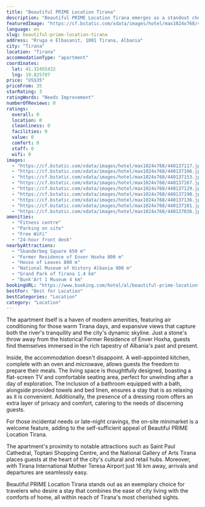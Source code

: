 ```yaml
---
title: "Beautiful PRIME Location Tirana"
description: "Beautiful PRIME Location Tirana emerges as a standout choice for travelers seeking the perfect blend of convenience and comfort in Albania's vibrant capital."
featuredImage: "https://cf.bstatic.com/xdata/images/hotel/max1024x768/440137117.jpg?k=f280a70063fede3dd795a35c5f984d995307476d5b363d828b3ec664ddc21380&o=&hp=1"
language: en
slug: beautiful-prime-location-tirana
address: "Rruga e Elbasanit, 1001 Tirana, Albania"
city: "Tirana"
location: "Tirana"
accommodationType: "apartment"
coordinates:
  lat: 41.32455432
  lng: 19.825797
price: "US$35"
priceFrom: 35
starRating: 3
ratingWords: "Needs Improvement"
numberOfReviews: 0
ratings:
  overall: 0
  location: 0
  cleanliness: 0
  facilities: 0
  value: 0
  comfort: 0
  staff: 0
  wifi: 0
images:
  - "https://cf.bstatic.com/xdata/images/hotel/max1024x768/440137117.jpg?k=f280a70063fede3dd795a35c5f984d995307476d5b363d828b3ec664ddc21380&o=&hp=1"
  - "https://cf.bstatic.com/xdata/images/hotel/max1024x768/440137106.jpg?k=b3aae6e14f2dfe35cf83ba7a55d67b6c4d1e9ded2db780b75cba63d9b7aec2e4&o=&hp=1"
  - "https://cf.bstatic.com/xdata/images/hotel/max1024x768/440137153.jpg?k=597b29442d45856f8108283c39bc226e368e6782d152a8b4f09f09b663e0d929&o=&hp=1"
  - "https://cf.bstatic.com/xdata/images/hotel/max1024x768/440137167.jpg?k=60738fa594fd5837429b436eb01aa4e11e47a6bbd1fa8a017e7fe01bc6435074&o=&hp=1"
  - "https://cf.bstatic.com/xdata/images/hotel/max1024x768/440137129.jpg?k=0b85388647a83a21796c3c85698b791d9ca6fcf0845a3819df4ac5c65da2ffc0&o=&hp=1"
  - "https://cf.bstatic.com/xdata/images/hotel/max1024x768/440137190.jpg?k=612fc37746df6466e571b60daed8e27adb721a26fef6cb334037d544a87b5773&o=&hp=1"
  - "https://cf.bstatic.com/xdata/images/hotel/max1024x768/440137136.jpg?k=8220b2e77a0395fb53dea45ebe4ba7811ed32855183dc2248275c3545e4a1725&o=&hp=1"
  - "https://cf.bstatic.com/xdata/images/hotel/max1024x768/440137101.jpg?k=b10d3a98e2bd7385f7c0506da7fa061b01331c43c329f56d6d23ac0fd3ba4c2d&o=&hp=1"
  - "https://cf.bstatic.com/xdata/images/hotel/max1024x768/440137036.jpg?k=4eeb273b00fee2b5903ed21d42cb5803eb704cce30c3913ecb572d0196e2aa56&o=&hp=1"
amenities:
  - "Fitness centre"
  - "Parking on site"
  - "Free WiFi"
  - "24-hour front desk"
nearbyAttractions:
  - "Skanderbeg Square 650 m"
  - "Former Residence of Enver Hoxha 800 m"
  - "House of Leaves 800 m"
  - "National Museum of History Albania 900 m"
  - "Grand Park of Tirana 1.4 km"
  - "Bunk'Art 1 Museum 4 km"
bookingURL: "https://www.booking.com/hotel/al/beautiful-prime-location-tirana.en-gb.html?aid=8035640"
bestFor: "Best for Location"
bestCategories: "Location"
category: "Location"
---
```


The apartment itself is a haven of modern amenities, featuring air conditioning for those warm Tirana days, and expansive views that capture both the river's tranquility and the city's dynamic skyline. Just a stone's throw away from the historical Former Residence of Enver Hoxha, guests find themselves immersed in the rich tapestry of Albania's past and present.

Inside, the accommodation doesn't disappoint. A well-appointed kitchen, complete with an oven and microwave, allows guests the freedom to prepare their meals. The living space is thoughtfully designed, boasting a flat-screen TV and comfortable seating area, perfect for unwinding after a day of exploration. The inclusion of a bathroom equipped with a bath, alongside provided towels and bed linen, ensures a stay that is as relaxing as it is convenient. Additionally, the presence of a dressing room offers an extra layer of privacy and comfort, catering to the needs of discerning guests.

For those incidental needs or late-night cravings, the on-site minimarket is a welcome feature, adding to the self-sufficient appeal of Beautiful PRIME Location Tirana. 

The apartment's proximity to notable attractions such as Saint Paul Cathedral, Toptani Shopping Centre, and the National Gallery of Arts Tirana places guests at the heart of the city's cultural and retail hubs. Moreover, with Tirana International Mother Teresa Airport just 16 km away, arrivals and departures are seamlessly easy.

Beautiful PRIME Location Tirana stands out as an exemplary choice for travelers who desire a stay that combines the ease of city living with the comforts of home, all within reach of Tirana's most cherished sights.
